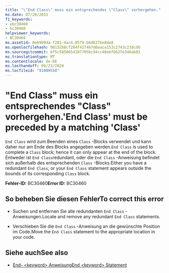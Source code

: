 ```yaml
---
title: "\"End Class\" muss ein entsprechendes \"Class\" vorhergehen."
ms.date: 07/20/2015
f1_keywords:
- vbc30460
- bc30460
helpviewer_keywords:
- BC30460
ms.assetid: 0e6989da-f281-4ac4-8579-b6d627be8de8
ms.openlocfilehash: 98152b8cf204f41f467d0aaca153c2743c23dcd6
ms.sourcegitcommit: bf5c5850654187705bc94cc40ebfb62fe346ab02
ms.translationtype: MT
ms.contentlocale: de-DE
ms.lasthandoff: 09/23/2020
ms.locfileid: "91089558"
---
```

# <a name="end-class-must-be-preceded-by-a-matching-class"></a><span data-ttu-id="37f4d-102">"End Class" muss ein entsprechendes "Class" vorhergehen.</span><span class="sxs-lookup"><span data-stu-id="37f4d-102">'End Class' must be preceded by a matching 'Class'</span></span>

<span data-ttu-id="37f4d-103">`End Class` wird zum Beenden eines `Class` -Blocks verwendet und kann daher nur am Ende des Blocks angegeben werden.</span><span class="sxs-lookup"><span data-stu-id="37f4d-103">`End Class` is used to complete a `Class` block; hence it can only appear at the end of the block.</span></span> <span data-ttu-id="37f4d-104">Entweder ist `End Class`redundant, oder die `End Class` -Anweisung befindet sich außerhalb des entsprechenden `Class` -Blocks.</span><span class="sxs-lookup"><span data-stu-id="37f4d-104">Either you have a redundant `End Class`, or your `End Class` statement appears outside the bounds of its corresponding `Class` block.</span></span>  
  
 <span data-ttu-id="37f4d-105">**Fehler-ID:** BC30460</span><span class="sxs-lookup"><span data-stu-id="37f4d-105">**Error ID:** BC30460</span></span>  
  
## <a name="to-correct-this-error"></a><span data-ttu-id="37f4d-106">So beheben Sie diesen Fehler</span><span class="sxs-lookup"><span data-stu-id="37f4d-106">To correct this error</span></span>  
  
- <span data-ttu-id="37f4d-107">Suchen und entfernen Sie alle redundanten `End Class` -Anweisungen.</span><span class="sxs-lookup"><span data-stu-id="37f4d-107">Locate and remove any redundant `End Class` statements.</span></span>  
  
- <span data-ttu-id="37f4d-108">Verschieben Sie die `End Class` -Anweisung an die gewünschte Position im Code.</span><span class="sxs-lookup"><span data-stu-id="37f4d-108">Move the `End Class` statement to the appropriate location in your code.</span></span>  
  
## <a name="see-also"></a><span data-ttu-id="37f4d-109">Siehe auch</span><span class="sxs-lookup"><span data-stu-id="37f4d-109">See also</span></span>

- [<span data-ttu-id="37f4d-110">End- \<keyword> Anweisung</span><span class="sxs-lookup"><span data-stu-id="37f4d-110">End \<keyword> Statement</span></span>](../language-reference/statements/end-keyword-statement.md)
